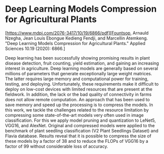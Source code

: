 # Deep Learning Models Compression for Agricultural Plants
[https://www.mdpi.com/2076-3417/10/19/6866/pdf][Fountsop, Arnauld Nzegha, Jean Louis Ebongue Kedieng Fendji, and Marcellin Atemkeng. "Deep Learning Models Compression for Agricultural Plants." Applied Sciences 10.19 (2020): 6866.]



Deep learning has been successfully showing promising results in plant disease detection,
fruit counting, yield estimation, and gaining an increasing interest in agriculture. Deep learning
models are generally based on several millions of parameters that generate exceptionally large
weight matrices. The latter requires large memory and computational power for training, testing,
and deploying. Unfortunately, these requirements make it difficult to deploy on low-cost devices
with limited resources that are present at the fieldwork. In addition, the lack or the bad quality
of connectivity in farms does not allow remote computation. An approach that has been used to
save memory and speed up the processing is to compress the models. In this work, we tackle the
challenges related to the resource limitation by compressing some state-of-the-art models very often
used in image classification. For this we apply model pruning and quantization to LeNet5, VGG16,
and AlexNet. Original and compressed models were applied to the benchmark of plant seedling
classification (V2 Plant Seedlings Dataset) and Flavia database. Results reveal that it is possible to
compress the size of these models by a factor of 38 and to reduce the FLOPs of VGG16 by a factor of
99 without considerable loss of accuracy.
